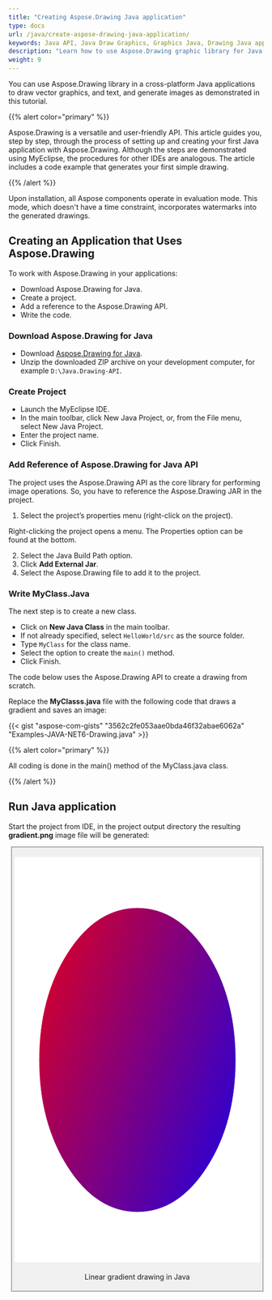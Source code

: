```yaml
---
title: "Creating Aspose.Drawing Java application"
type: docs
url: /java/create-aspose-drawing-java-application/
keywords: Java API, Java Draw Graphics, Graphics Java, Drawing Java application
description: "Learn how to use Aspose.Drawing graphic library for Java application."
weight: 9
---
```


You can use Aspose.Drawing library in a cross-platform Java applications to draw vector graphics, and text, and generate images as demonstrated in this tutorial.

{{% alert color="primary" %}}

Aspose.Drawing is a versatile and user-friendly API. This article guides you, step by step, through the process of setting up and creating your first Java application with Aspose.Drawing. Although the steps are demonstrated using MyEclipse, the procedures for other IDEs are analogous. The article includes a code example that generates your first simple drawing.

{{% /alert %}}

Upon installation, all Aspose components operate in evaluation mode. This mode, which doesn't have a time constraint, incorporates watermarks into the generated drawings.

## Creating an Application that Uses Aspose.Drawing

To work with Aspose.Drawing in your applications:

- Download Aspose.Drawing for Java.
- Create a project.
- Add a reference to the Aspose.Drawing API.
- Write the code.

### Download Aspose.Drawing for Java

- Download <a href="https://downloads.aspose.com/drawing/java">Aspose.Drawing for Java</a>.
- Unzip the downloaded ZIP archive on your development computer, for example `D:\Java.Drawing-API`.

### Create Project

- Launch the MyEclipse IDE.
- In the main toolbar, click New Java Project, or, from the File menu, select New Java Project.
- Enter the project name.
- Click Finish.

### Add Reference of Aspose.Drawing for Java API

The project uses the Aspose.Drawing API as the core library for performing image operations. So, you have to reference the Aspose.Drawing JAR in the project.

1. Select the project’s properties menu (right-click on the project).

Right-clicking the project opens a menu. The Properties option can be found at the bottom.

2. Select the Java Build Path option.
3. Click **Add External Jar**.
4. Select the Aspose.Drawing file to add it to the project.

### Write MyClass.Java

The next step is to create a new class.

- Click on **New Java Class** in the main toolbar.
- If not already specified, select `HelloWorld/src` as the source folder.
- Type `MyClass` for the class name.
- Select the option to create the `main()` method.
- Click Finish.

The code below uses the Aspose.Drawing API to create a drawing from scratch.

Replace the **MyClasss.java** file with the following code that draws a gradient and saves an image:

{{< gist "aspose-com-gists" "3562c2fe053aae0bda46f32abae6062a" "Examples-JAVA-NET6-Drawing.java" >}}

{{% alert color="primary" %}}

All coding is done in the main() method of the MyClass.java class.

{{% /alert %}}

## Run Java application

Start the project from IDE, in the project output directory the resulting **gradient.png** image file will be generated:

<style>
   .frame {
    border: 2px solid darkgray;
    padding: 5px;
    margin: 10px 0 5px 5px;
    background: #f0f0f0;
    align-items: center;
   }
   .marginauto {
    margin: 10px auto 20px;
    display: block;
   }
   .frame figcaption {
    margin: 0 auto;
    display: flex;
    flex-direction: row;
    justify-content: center;
   }
</style>

<figure class="frame"><p>
    <img class="marginauto" src="https://raw.githubusercontent.com/aspose-drawing/Aspose.Drawing-for-Java/main/Examples/gradient.png" alt="Linear gradient drawing in Java" width="1000" height="800"/>
<figcaption>Linear gradient drawing in Java</figcaption>
</p></figure>
